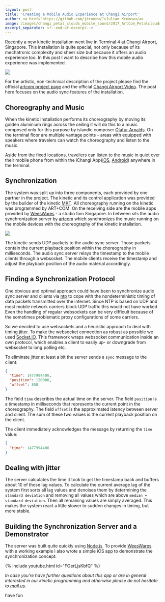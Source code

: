 ```yaml
---
layout: post
title: 'Creating a Mobile Audio Experience at Changi Airport'
author: <a href="https://github.com/jkrumow/">Julian Krumow</a>
image: /images/changi_petal_clouds_mobile_sound/2017_ArtCom_Petalclouds_ChangiT4_08954_web-1360x765.png
excerpt_separator: <!--end-of-excerpt-->
---
```

Recently a new kinetic installation went live in Terminal 4 at Changi Airport, Singapore. This installation is quite special, not only because of its mechatronic complexity and sheer size but because it offers an audio experience too. In this post I want to describe how this mobile audio experience was implemented.

![]({{site.url}}/images/changi_petal_clouds_mobile_sound/2017_ArtCom_Petalclouds_ChangiT4_08954_web-1360x765.png)

<!--end-of-excerpt-->

For the artistic, non-technical description of the project please find the official [artcom project page] and the official [Changi Airport Video]. The post here focuses on the audio sync features of the installation.

[artcom project page]: https://artcom.de/en/project/petalclouds/
[Changi Airport Video]: https://www.youtube.com/watch?v=OgMo6ZBc5lw

## Choreography and Music

When the kinetic installation performs its choreography by moving its golden aluminium rings across the ceiling it will do this to a music composed only for this purpose by islandic composer [Ólafur Arnalds]. On the terminal floor are multiple vantage points - areas with equipped with speakers where travelers can watch the choreography and listen to the music.

[Ólafur Arnalds]: http://olafurarnalds.com/

Aside from the fixed locations, travellers can listen to the music in quiet over their mobile phone from within the iChangi App([iOS], [Android]) anywhere in the terminal. 

[Android]: https://play.google.com/store/apps/details?id=com.changiairport.cagapp&hl=en
[iOS]: https://itunes.apple.com/us/app/ichangi/id391730848?mt=8

## Synchronization

The system was split up into three components, each provided by one partner in the project. The kinetic and its control application was provided by the builder of the kinetic [MKT]. All choreography running on the kinetic was programmed by ART+COM. On the receiving side are the mobile apps provided by [WeesWares] - a studio fom Singapore. In between sits the audio synchronization server by [artcom] which synchronizes the music running on the mobile devices with the choreography of the kinetic installation.

[artcom]: http://artcom.github.io/
[MKT]: http://www.mkt-ag.de/
[WeesWares]: http://www.weeswares.com
![]({{site.url}}/images/changi_petal_clouds_mobile_sound/system_setup.png)

The kinetic sends UDP packets to the audio sync server. Those packets contain the current playback position within the choreography in milliseconds. The audio sync server relays the timestamp to the mobile clients through a websocket. The mobile clients receive the timestamp and adjust the playback position of the audio material accordingly.

## Finding a Synchronization Protocol

One obvious and optimal approach could have been to synchronize audio sync server and clients via [ntp] to cope with the nondeterministic timing of data packets transmitted over the internet. Since NTP is based on UDP and most mobile network carriers block UDP traffic this would not have worked. Even the handling of regular websockets can be very difficult because of the sometimes problematic proxy configurations of some carriers.

[ntp]: https://en.wikipedia.org/wiki/Network_Time_Protocol

So we decided to use websockets and a heuristic approach to deal with timing jitter. To make the websocket connection as robust as possible we used [Socket.IO](https://github.com/socketio). This framework wraps websocket communication inside an own protocol, which enables a client to easily up- or downgrade from websocket to long polling etc.

To eliminate jitter at least a bit the server sends a `sync` message to the client:

```json
{
  "time": 1477994400,
  "position": 120000,
  "offset": 800
}
```

The field `time` describes the actual time on the server.
The field `position` is a timestamp in milliseconds that represents the current point in the choreography.
The field `offset` is the approximated latency between server and client. The sum of these two values is the current playback position on the client.

The client immediately acknowledges the message by returning the `time` value:

```json
{
  "time": 1477994400
}
```

## Dealing with jitter

The server calculates the time it took to get the timestamp back and buffers about 10 of those lag values. To calculate the current average lag of the system first sorts all lag values and denoises them by determining the `standard deviation` and removing all values which are above `median + standard deviation`. Then all remaining values are simply averaged. This makes the system react a little slower to sudden changes in timing, but more stable.

## Building the Synchronization Server and a Demonstrator

The server was built quite quickly using [Node.js]. To provide [WeesWares] with a working example I also wrote a simple iOS app to demonstrate the synchronization concept:

{% include youtube.html id="FOerLjsKbfQ" %}

_In case you're have further questions about this app or are in general interested in our kinetic programming and otherwise please do not hesitate to [mail us]._

have fun

[Node.js]: https://nodejs.org/en/
[mail us]: mailto:dev@artcom.de
